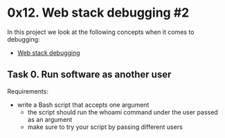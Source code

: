 # 0x12. Web stack debugging #2

In this project we look at the following concepts when it comes to debugging:

- [Web stack debugging](https://intranet.alxswe.com/concepts/68)

## Task 0. Run software as another user

Requirements:

- write a Bash script that accepts one argument
  - the script should run the whoami command under the user passed as an argument
  - make sure to try your script by passing different users
